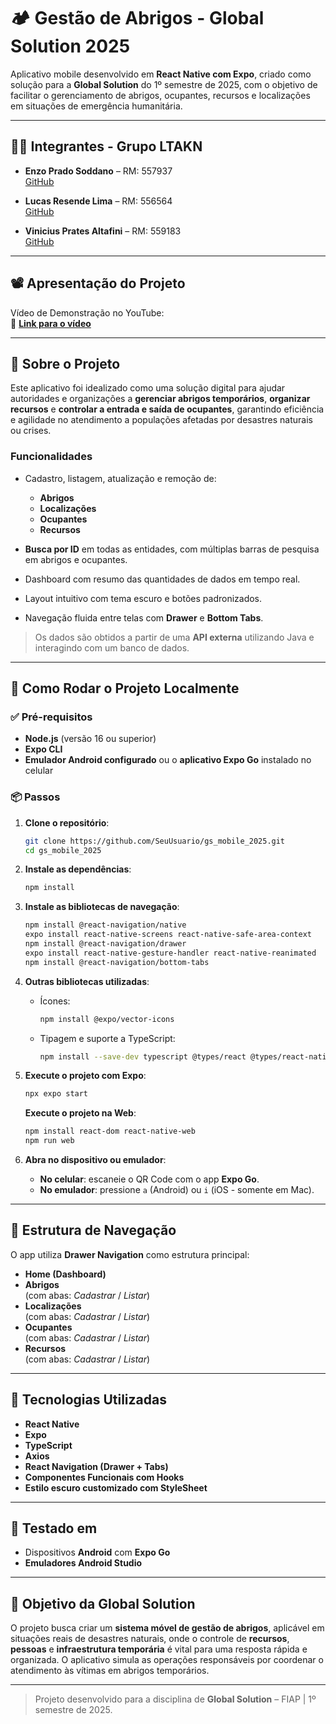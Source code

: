 # 🏕️ Gestão de Abrigos - Global Solution 2025

Aplicativo mobile desenvolvido em **React Native com Expo**, criado como solução para a **Global Solution** do 1º semestre de 2025, com o objetivo de facilitar o gerenciamento de abrigos, ocupantes, recursos e localizações em situações de emergência humanitária.

---

## 👨‍💻 Integrantes - Grupo LTAKN

- **Enzo Prado Soddano** – RM: 557937  
  [GitHub](https://github.com/DerBrasilianer)

- **Lucas Resende Lima** – RM: 556564  
  [GitHub](https://github.com/lucasresendelima)

- **Vinicius Prates Altafini** – RM: 559183  
  [GitHub](https://github.com/vinicius945)

---

## 📽️ Apresentação do Projeto

Vídeo de Demonstração no YouTube:  
🔗 **[Link para o vídeo](https://www.youtube.com/watch?v=SEU-LINK-AQUI)**

---

## 📱 Sobre o Projeto

Este aplicativo foi idealizado como uma solução digital para ajudar autoridades e organizações a **gerenciar abrigos temporários**, **organizar recursos** e **controlar a entrada e saída de ocupantes**, garantindo eficiência e agilidade no atendimento a populações afetadas por desastres naturais ou crises.

### Funcionalidades

- Cadastro, listagem, atualização e remoção de:
  - **Abrigos**
  - **Localizações**
  - **Ocupantes**
  - **Recursos**

- **Busca por ID** em todas as entidades, com múltiplas barras de pesquisa em abrigos e ocupantes.
- Dashboard com resumo das quantidades de dados em tempo real.
- Layout intuitivo com tema escuro e botões padronizados.
- Navegação fluida entre telas com **Drawer** e **Bottom Tabs**.

> Os dados são obtidos a partir de uma **API externa** utilizando Java e interagindo com um banco de dados.

---

## 🚀 Como Rodar o Projeto Localmente

### ✅ Pré-requisitos

- **Node.js** (versão 16 ou superior)
- **Expo CLI**
- **Emulador Android configurado** ou o **aplicativo Expo Go** instalado no celular

### 📦 Passos

1. **Clone o repositório**:
   ```bash
   git clone https://github.com/SeuUsuario/gs_mobile_2025.git
   cd gs_mobile_2025
   ```

2. **Instale as dependências**:
   ```bash
   npm install
   ```

3. **Instale as bibliotecas de navegação**:
   ```bash
   npm install @react-navigation/native
   expo install react-native-screens react-native-safe-area-context
   npm install @react-navigation/drawer
   expo install react-native-gesture-handler react-native-reanimated
   npm install @react-navigation/bottom-tabs
   ```

4. **Outras bibliotecas utilizadas**:
   - Ícones:
     ```bash
     npm install @expo/vector-icons
     ```
   - Tipagem e suporte a TypeScript:
     ```bash
     npm install --save-dev typescript @types/react @types/react-native
     ```

5. **Execute o projeto com Expo**:
   ```bash
   npx expo start
   ```

   **Execute o projeto na Web**:
   ```bash
   npm install react-dom react-native-web
   npm run web
   ```

6. **Abra no dispositivo ou emulador**:
   - **No celular**: escaneie o QR Code com o app **Expo Go**.
   - **No emulador**: pressione `a` (Android) ou `i` (iOS - somente em Mac).

---

## 🧩 Estrutura de Navegação

O app utiliza **Drawer Navigation** como estrutura principal:

- **Home (Dashboard)**
- **Abrigos**  
  (com abas: _Cadastrar_ / _Listar_)
- **Localizações**  
  (com abas: _Cadastrar_ / _Listar_)
- **Ocupantes**  
  (com abas: _Cadastrar_ / _Listar_)
- **Recursos**  
  (com abas: _Cadastrar_ / _Listar_)

---

## 📁 Tecnologias Utilizadas

- **React Native**
- **Expo**
- **TypeScript**
- **Axios**
- **React Navigation (Drawer + Tabs)**
- **Componentes Funcionais com Hooks**
- **Estilo escuro customizado com StyleSheet**

---

## 🧪 Testado em

- Dispositivos **Android** com **Expo Go**
- **Emuladores Android Studio**

---

## 🎯 Objetivo da Global Solution

O projeto busca criar um **sistema móvel de gestão de abrigos**, aplicável em situações reais de desastres naturais, onde o controle de **recursos**, **pessoas** e **infraestrutura temporária** é vital para uma resposta rápida e organizada. O aplicativo simula as operações responsáveis por coordenar o atendimento às vítimas em abrigos temporários.

---

> Projeto desenvolvido para a disciplina de **Global Solution** – FIAP | 1º semestre de 2025.
